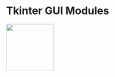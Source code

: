 # Tkinter GUI Modules
<img src="(https://drive.google.com/file/d/1zve1ACzZf91VoO0EWYDhU7lOQQMSnAS0/view?usp=sharing)" width="128"/> 
